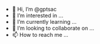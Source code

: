 - 👋 Hi, I’m @gptsac
- 👀 I’m interested in ...
- 🌱 I’m currently learning ...
- 💞️ I’m looking to collaborate on ...
- 📫 How to reach me ...

<!---
gptsac/gptsac is a ✨ special ✨ repository because its `README.md` (this file) appears on your GitHub profile.
You can click the Preview link to take a look at your changes.
--->
